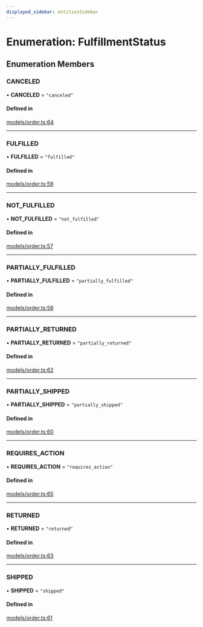 ```yaml
---
displayed_sidebar: entitiesSidebar
---
```


# Enumeration: FulfillmentStatus

## Enumeration Members

### CANCELED

• **CANCELED** = ``"canceled"``

#### Defined in

[models/order.ts:64](https://github.com/medusajs/medusa/blob/7c6521101/packages/medusa/src/models/order.ts#L64)

___

### FULFILLED

• **FULFILLED** = ``"fulfilled"``

#### Defined in

[models/order.ts:59](https://github.com/medusajs/medusa/blob/7c6521101/packages/medusa/src/models/order.ts#L59)

___

### NOT\_FULFILLED

• **NOT\_FULFILLED** = ``"not_fulfilled"``

#### Defined in

[models/order.ts:57](https://github.com/medusajs/medusa/blob/7c6521101/packages/medusa/src/models/order.ts#L57)

___

### PARTIALLY\_FULFILLED

• **PARTIALLY\_FULFILLED** = ``"partially_fulfilled"``

#### Defined in

[models/order.ts:58](https://github.com/medusajs/medusa/blob/7c6521101/packages/medusa/src/models/order.ts#L58)

___

### PARTIALLY\_RETURNED

• **PARTIALLY\_RETURNED** = ``"partially_returned"``

#### Defined in

[models/order.ts:62](https://github.com/medusajs/medusa/blob/7c6521101/packages/medusa/src/models/order.ts#L62)

___

### PARTIALLY\_SHIPPED

• **PARTIALLY\_SHIPPED** = ``"partially_shipped"``

#### Defined in

[models/order.ts:60](https://github.com/medusajs/medusa/blob/7c6521101/packages/medusa/src/models/order.ts#L60)

___

### REQUIRES\_ACTION

• **REQUIRES\_ACTION** = ``"requires_action"``

#### Defined in

[models/order.ts:65](https://github.com/medusajs/medusa/blob/7c6521101/packages/medusa/src/models/order.ts#L65)

___

### RETURNED

• **RETURNED** = ``"returned"``

#### Defined in

[models/order.ts:63](https://github.com/medusajs/medusa/blob/7c6521101/packages/medusa/src/models/order.ts#L63)

___

### SHIPPED

• **SHIPPED** = ``"shipped"``

#### Defined in

[models/order.ts:61](https://github.com/medusajs/medusa/blob/7c6521101/packages/medusa/src/models/order.ts#L61)
